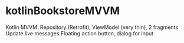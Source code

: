 # kotlinBookstoreMVVM

Kotlin MVVM: Repository (Retrofit), ViewModel (very thin), 2 fragments
Update live messages
Floating action button, dialog for input
